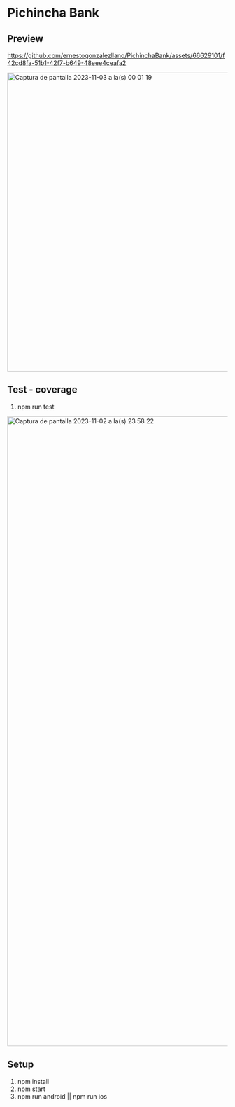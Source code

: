  
# Pichincha Bank

## Preview


https://github.com/ernestogonzalezllano/PichinchaBank/assets/66629101/f42cd8fa-51b1-42f7-b649-48eee4ceafa2


<img width="683" alt="Captura de pantalla 2023-11-03 a la(s) 00 01 19" src="https://github.com/ernestogonzalezllano/PichinchaBank/assets/66629101/7774ae02-63e6-4189-b015-bb5bac8448a0">

 ## Test - coverage
1. npm run test
   

<img width="1440" alt="Captura de pantalla 2023-11-02 a la(s) 23 58 22" src="https://github.com/ernestogonzalezllano/PichinchaBank/assets/66629101/9d582088-fa04-480b-9fab-31e2fe203903">


## Setup

1. npm install
2. npm start
3. npm run android || npm run ios


